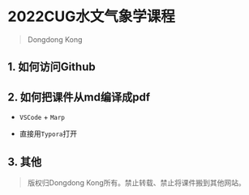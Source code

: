 <h1>2022CUG水文气象学课程</h1>

> Dongdong Kong

## 1. 如何访问Github

## 2. 如何把课件从md编译成pdf

- `VSCode` + `Marp`
  
- 直接用`Typora`打开

## 3. 其他

> 版权归Dongdong Kong所有。禁止转载、禁止将课件搬到其他网站。
